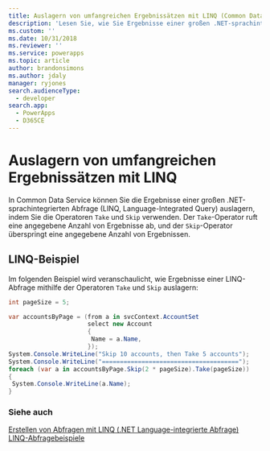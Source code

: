 ```yaml
---
title: Auslagern von umfangreichen Ergebnissätzen mit LINQ (Common Data Service) | Microsoft Docs
description: 'Lesen Sie, wie Sie Ergebnisse einer großen .NET-sprachintegrierten Abfrage (LINQ), Language-Integrated Query auslagern können, indem Sie die Nehmen- und Überspringen-Operatoren verwenden'
ms.custom: ''
ms.date: 10/31/2018
ms.reviewer: ''
ms.service: powerapps
ms.topic: article
author: brandonsimons
ms.author: jdaly
manager: ryjones
search.audienceType:
  - developer
search.app:
  - PowerApps
  - D365CE
---
```

# <a name="page-large-result-sets-with-linq"></a>Auslagern von umfangreichen Ergebnissätzen mit LINQ

In Common Data Service können Sie die Ergebnisse einer großen .NET-sprachintegrierten Abfrage (LINQ, Language-Integrated Query) auslagern, indem Sie die Operatoren `Take` und `Skip` verwenden. Der `Take`-Operator ruft eine angegebene Anzahl von Ergebnisse ab, und der `Skip`-Operator überspringt eine angegebene Anzahl von Ergebnissen.  
  
## <a name="linq-paging-example"></a>LINQ-Beispiel  

Im folgenden Beispiel wird veranschaulicht, wie Ergebnisse einer LINQ-Abfrage mithilfe der Operatoren `Take` und `Skip` auslagern:  
  
```csharp
int pageSize = 5;

var accountsByPage = (from a in svcContext.AccountSet
                      select new Account
                      {
                       Name = a.Name,
                      });
System.Console.WriteLine("Skip 10 accounts, then Take 5 accounts");
System.Console.WriteLine("======================================");
foreach (var a in accountsByPage.Skip(2 * pageSize).Take(pageSize))
{
 System.Console.WriteLine(a.Name);
}

```
  
### <a name="see-also"></a>Siehe auch  
 [Erstellen von Abfragen mit LINQ (.NET Language-integrierte Abfrage)](build-queries-with-linq-net-language-integrated-query.md)   
 [LINQ-Abfragebeispiele](linq-query-examples.md)